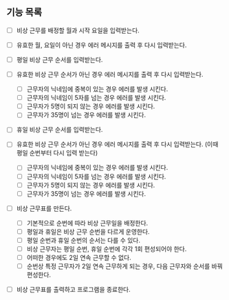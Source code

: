 ## 기능 목록

- [ ] 비상 근무를 배정할 월과 시작 요일을 입력받는다.
- [ ] 유효한 월, 요일이 아닌 경우 에러 메시지를 출력 후 다시 입력받는다.

- [ ] 평일 비상 근무 순서를 입력받는다.
- [ ] 유효한 비상 근무 순서가 아닌 경우 에러 메시지를 출력 후 다시 입력받는다.

  - [ ] 근무자의 닉네임에 중복이 있는 경우 에러를 발생 시킨다.
  - [ ] 근무자의 닉네임이 5자를 넘는 경우 에러를 발생 시킨다.
  - [ ] 근무자가 5명이 되지 않는 경우 에러를 발생 시킨다.
  - [ ] 근무자가 35명이 넘는 경우 에러를 발생 시킨다.

- [ ] 휴일 비상 근무 순서를 입력받는다.
- [ ] 유효한 비상 근무 순서가 아닌 경우 에러 메시지를 출력 후 다시 입력받는다. (이때 평일 순번부터 다시 입력 받는다)

  - [ ] 근무자의 닉네임에 중복이 있는 경우 에러를 발생 시킨다.
  - [ ] 근무자의 닉네임이 5자를 넘는 경우 에러를 발생 시킨다.
  - [ ] 근무자가 5명이 되지 않는 경우 에러를 발생 시킨다.
  - [ ] 근무자가 35명이 넘는 경우 에러를 발생 시킨다.

- [ ] 비상 근무표를 만든다.
  - [ ] 기본적으로 순번에 따라 비상 근무일을 배정한다.
  - [ ] 평일과 휴일은 비상 근무 순번을 다르게 운영한다.
  - [ ] 평일 순번과 휴일 순번의 순서는 다를 수 있다.
  - [ ] 비상 근무자는 평일 순번, 휴일 순번에 각각 1회 편성되어야 한다.
  - [ ] 어떠한 경우에도 2일 연속 근무할 수 없다.
  - [ ] 순번상 특정 근무자가 2일 연속 근무하게 되는 경우, 다음 근무자와 순서를 바꿔 편성한다.
- [ ] 비상 근무표를 출력하고 프로그램을 종료한다.

